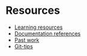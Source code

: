 # Resources

- [Learning resources](learning-resources.md)
- [Documentation references](doc-references.md)
- [Past work](past-work.md)
- [Git-tips](git-tips.md)
